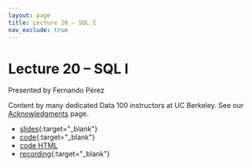 ```yaml
---
layout: page
title: Lecture 20 – SQL I
nav_exclude: true
---
```


# Lecture 20 – SQL I

Presented by Fernando Pérez

Content by many dedicated Data 100 instructors at UC Berkeley. See our [Acknowledgments](../../acks) page.

- [slides](https://docs.google.com/presentation/d/151i0qnD-ExbqXqxDZRXU0KoGnDWdDSZmcoyNV8DBP-Q/edit?usp=sharing){:target="_blank"}
- [code](https://data100.datahub.berkeley.edu/hub/user-redirect/git-pull?repo=https%3A%2F%2Fgithub.com%2FDS-100%2Ffa23-student&urlpath=lab%2Ftree%2Ffa23-student%2Flecture%2Flec20%2Flec20.ipynb&branch=main){:target="_blank"}
- [code HTML](../../resources/assets/lectures/lec20/lec20.html)
- [recording](https://youtu.be/B6b8n7lVKY0){:target="_blank"}